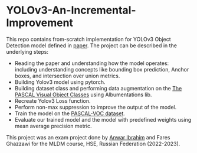 # YOLOv3-An-Incremental-Improvement


This repo contains from-scratch implementation for YOLOv3 Object Detection model defined in [paper](https://pjreddie.com/media/files/papers/YOLOv3.pdf).
The project can be described in the underlying steps:
- Reading the paper and understanding how the model operates: including understanding concepts like bounding box prediction, Anchor boxes, and intersection over union metrics.
- Building Yolov3 model using pytorch.
- Building dataset class and performing data augmentation on the [The PASCAL Visual Object Classes](http://host.robots.ox.ac.uk/pascal/VOC/voc2012/index.html#devkit) using Albumentations lib.
- Recreate Yolov3 Loss function.
- Perform non-max suppression to improve the output of the model.
- Train the model on the [PASCAL-VOC dataset](http://host.robots.ox.ac.uk/pascal/VOC/voc2012/index.html#devkit).
- Evaluate our trained model and the model with predefined weights using mean average precision metric.


This project was an exam project done by [Anwar Ibrahim](https://github.com/Anwar9Ibrahim) and Fares Ghazzawi for the MLDM course, HSE, Russian Federation (2022-2023).

